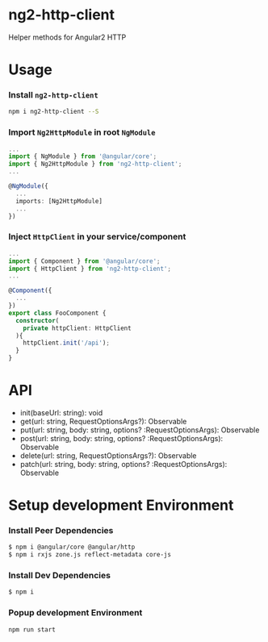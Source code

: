 # ng2-http-client
Helper methods for Angular2 HTTP

# Usage

### Install `ng2-http-client`
```bash
npm i ng2-http-client --S
```

### Import `Ng2HttpModule` in root `NgModule`

```typescript
...
import { NgModule } from '@angular/core';
import { Ng2HttpModule } from 'ng2-http-client';
...

@NgModule({
  ...
  imports: [Ng2HttpModule]
  ...
})
```

### Inject `HttpClient` in your service/component
```typescript
...
import { Component } from '@angular/core';
import { HttpClient } from 'ng2-http-client';
...

@Component({
  ...
})
export class FooComponent {
  constructor(
    private httpClient: HttpClient
  ){
    httpClient.init('/api');
  }
}
```

# API 
- init(baseUrl: string): void
- get(url: string, RequestOptionsArgs?): Observable<Response>
- put(url: string, body: string, options? :RequestOptionsArgs): Observable<Response>
- post(url: string, body: string, options? :RequestOptionsArgs): Observable<Response>
- delete(url: string, RequestOptionsArgs?): Observable<Response>
- patch(url: string, body: string, options? :RequestOptionsArgs): Observable<Response>

# Setup development Environment

### Install Peer Dependencies
```bash
$ npm i @angular/core @angular/http
$ npm i rxjs zone.js reflect-metadata core-js
```

### Install Dev Dependencies
```bash
$ npm i
```

### Popup development Environment
```bash
npm run start
```

